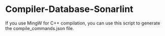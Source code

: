 # Compiler-Database-Sonarlint
If you use MingW for C++ compilation, you can use this script to generate the compile_commands.json file.
